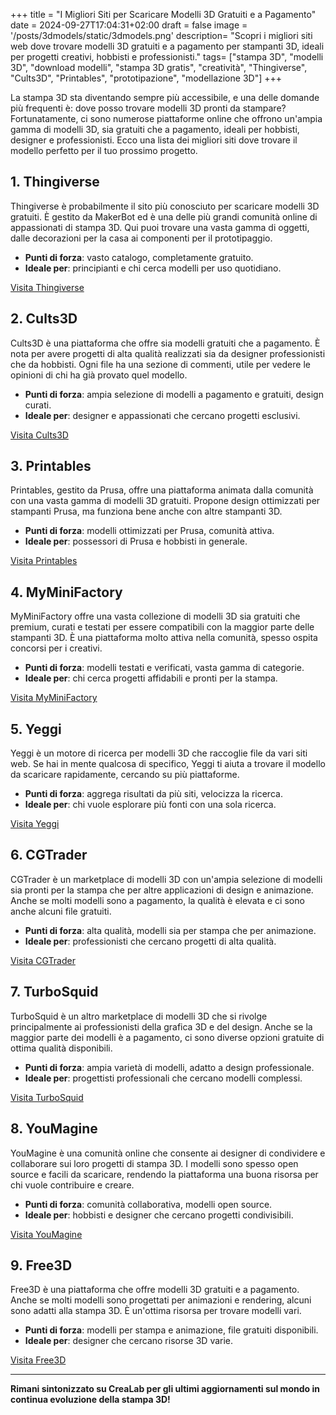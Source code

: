 +++
title = "I Migliori Siti per Scaricare Modelli 3D Gratuiti e a Pagamento"
date = 2024-09-27T17:04:31+02:00
draft = false
image = '/posts/3dmodels/static/3dmodels.png'
description= "Scopri i migliori siti web dove trovare modelli 3D gratuiti e a pagamento per stampanti 3D, ideali per progetti creativi, hobbisti e professionisti." 
tags= ["stampa 3D", "modelli 3D", "download modelli", "stampa 3D gratis", "creatività", "Thingiverse", "Cults3D", "Printables", "prototipazione", "modellazione 3D"] 
+++

La stampa 3D sta diventando sempre più accessibile, e una delle domande più frequenti è: dove posso trovare modelli 3D pronti da stampare? Fortunatamente, ci sono numerose piattaforme online che offrono un'ampia gamma di modelli 3D, sia gratuiti che a pagamento, ideali per hobbisti, designer e professionisti. Ecco una lista dei migliori siti dove trovare il modello perfetto per il tuo prossimo progetto.

## 1. **Thingiverse**
Thingiverse è probabilmente il sito più conosciuto per scaricare modelli 3D gratuiti. È gestito da MakerBot ed è una delle più grandi comunità online di appassionati di stampa 3D. Qui puoi trovare una vasta gamma di oggetti, dalle decorazioni per la casa ai componenti per il prototipaggio.

- **Punti di forza**: vasto catalogo, completamente gratuito.
- **Ideale per**: principianti e chi cerca modelli per uso quotidiano.

[Visita Thingiverse](https://www.thingiverse.com)

## 2. **Cults3D**
Cults3D è una piattaforma che offre sia modelli gratuiti che a pagamento. È nota per avere progetti di alta qualità realizzati sia da designer professionisti che da hobbisti. Ogni file ha una sezione di commenti, utile per vedere le opinioni di chi ha già provato quel modello.

- **Punti di forza**: ampia selezione di modelli a pagamento e gratuiti, design curati.
- **Ideale per**: designer e appassionati che cercano progetti esclusivi.

[Visita Cults3D](https://www.cults3d.com)

## 3. **Printables**
Printables, gestito da Prusa, offre una piattaforma animata dalla comunità con una vasta gamma di modelli 3D gratuiti. Propone design ottimizzati per stampanti Prusa, ma funziona bene anche con altre stampanti 3D.

- **Punti di forza**: modelli ottimizzati per Prusa, comunità attiva.
- **Ideale per**: possessori di Prusa e hobbisti in generale.

[Visita Printables](https://www.printables.com)

## 4. **MyMiniFactory**
MyMiniFactory offre una vasta collezione di modelli 3D sia gratuiti che premium, curati e testati per essere compatibili con la maggior parte delle stampanti 3D. È una piattaforma molto attiva nella comunità, spesso ospita concorsi per i creativi.

- **Punti di forza**: modelli testati e verificati, vasta gamma di categorie.
- **Ideale per**: chi cerca progetti affidabili e pronti per la stampa.

[Visita MyMiniFactory](https://www.myminifactory.com)

## 5. **Yeggi**
Yeggi è un motore di ricerca per modelli 3D che raccoglie file da vari siti web. Se hai in mente qualcosa di specifico, Yeggi ti aiuta a trovare il modello da scaricare rapidamente, cercando su più piattaforme.

- **Punti di forza**: aggrega risultati da più siti, velocizza la ricerca.
- **Ideale per**: chi vuole esplorare più fonti con una sola ricerca.

[Visita Yeggi](https://www.yeggi.com)

## 6. **CGTrader**
CGTrader è un marketplace di modelli 3D con un'ampia selezione di modelli sia pronti per la stampa che per altre applicazioni di design e animazione. Anche se molti modelli sono a pagamento, la qualità è elevata e ci sono anche alcuni file gratuiti.

- **Punti di forza**: alta qualità, modelli sia per stampa che per animazione.
- **Ideale per**: professionisti che cercano progetti di alta qualità.

[Visita CGTrader](https://www.cgtrader.com)

## 7. **TurboSquid**
TurboSquid è un altro marketplace di modelli 3D che si rivolge principalmente ai professionisti della grafica 3D e del design. Anche se la maggior parte dei modelli è a pagamento, ci sono diverse opzioni gratuite di ottima qualità disponibili.

- **Punti di forza**: ampia varietà di modelli, adatto a design professionale.
- **Ideale per**: progettisti professionali che cercano modelli complessi.

[Visita TurboSquid](https://www.turbosquid.com)

## 8. **YouMagine**
YouMagine è una comunità online che consente ai designer di condividere e collaborare sui loro progetti di stampa 3D. I modelli sono spesso open source e facili da scaricare, rendendo la piattaforma una buona risorsa per chi vuole contribuire e creare.

- **Punti di forza**: comunità collaborativa, modelli open source.
- **Ideale per**: hobbisti e designer che cercano progetti condivisibili.

[Visita YouMagine](https://www.youmagine.com)

## 9. **Free3D**
Free3D è una piattaforma che offre modelli 3D gratuiti e a pagamento. Anche se molti modelli sono progettati per animazioni e rendering, alcuni sono adatti alla stampa 3D. È un'ottima risorsa per trovare modelli vari.

- **Punti di forza**: modelli per stampa e animazione, file gratuiti disponibili.
- **Ideale per**: designer che cercano risorse 3D varie.

[Visita Free3D](https://www.free3d.com)

---

**Rimani sintonizzato su CreaLab per gli ultimi aggiornamenti sul mondo in continua evoluzione della stampa 3D!**
